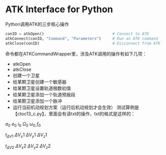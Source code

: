 # ATK Interface for Python

Python调用ATK的三步核心操作
```python
conID = atkOpen()                              # Connect to ATK
atkConnect(conID, "Command", "Parameters")     # Run an ATK command
atkClose(conID)                                # Disconnect from ATK
```
命令都在ATKCommandWrapper里，涉及ATK调用的操作有如下几项：
- atkOpen
- atkClose
- 创建一个卫星
- 给某颗卫星创建一个敏感器
- 给某颗卫星设置轨道根数初值
- 给某颗卫星添加一个轨道预报段
- 给某颗卫星添加一个脉冲
- 运行当前机动规划方案（运行后机动规划才会生效）
测试算例是【ctoc13_c.py】，里面会有读txt的操作，txt的格式是这样的：

$a_0$  $e_0$  $i_0$  $\Omega_0$  $\omega_0$  $f_0$

$t_{\Delta V1}$  $\Delta V_x1$  $\Delta V_y1$  $\Delta V_z1$

$t_{\Delta V2}$  $\Delta V_x2$  $\Delta V_y2$  $\Delta V_z2$

